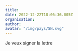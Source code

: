 ```yaml
---
title: 
date: 2022-12-22T18:06:36.005Z
organisation: 
author: 
avatar: "/img/pays/SN.svg"
---
```


Je veux signer la lettre